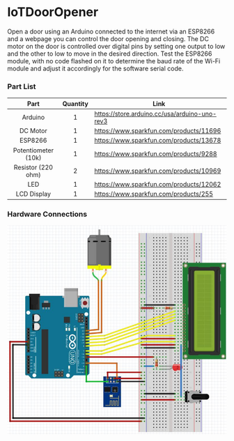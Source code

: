 # IoTDoorOpener
Open a door using an Arduino connected to the internet via an ESP8266 and a webpage you can control the door opening and closing. The DC motor on the door is controlled over digital pins by setting one output to low and the other to low to move in the desired direction. Test the ESP8266 module, with no code flashed on it to determine the baud rate of the Wi-Fi module and adjust it accordingly for the software serial code. 

### Part List
|         Part        | Quantity | Link                                          |
|:-------------------:|:--------:|-----------------------------------------------|
|       Arduino       |     1    | https://store.arduino.cc/usa/arduino-uno-rev3 |
|       DC Motor      |     1    | https://www.sparkfun.com/products/11696       |
|       ESP8266       |     1    | https://www.sparkfun.com/products/13678       |
| Potentiometer (10k) | 1        | https://www.sparkfun.com/products/9288        |
| Resistor (220 ohm)  | 2        | https://www.sparkfun.com/products/10969       |
| LED                 | 1        | https://www.sparkfun.com/products/12062       |
| LCD Display         | 1        | https://www.sparkfun.com/products/255         |

### Hardware Connections
![Fritzing_Schmatic](https://github.com/pkashyap95/IoTDoorOpener/blob/master/Fritzing_Schmatic.JPG)
